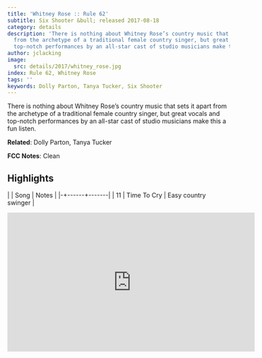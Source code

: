 ```yaml
---
title: 'Whitney Rose :: Rule 62'
subtitle: Six Shooter &bull; released 2017-08-18
category: details
description: 'There is nothing about Whitney Rose’s country music that sets it apart
  from the archetype of a traditional female country singer, but great vocals and
  top-notch performances by an all-star cast of studio musicians make this a fun listen. '
author: jclacking
image:
  src: details/2017/whitney_rose.jpg
index: Rule 62, Whitney Rose
tags: ''
keywords: Dolly Parton, Tanya Tucker, Six Shooter
---
```

There is nothing about Whitney Rose’s country music that sets it apart from the archetype of a traditional female country singer, but great vocals and top-notch performances by an all-star cast of studio musicians make this a fun listen. <!--more-->

**Related**: Dolly Parton, Tanya Tucker

**FCC Notes**: Clean

## Highlights

| | Song | Notes |
|-+------+-------|
| 11 | Time To Cry | Easy country swinger |

<div class="tlo-detail-video"><iframe width="560" height="315" src="https://www.youtube.com/embed/Y2Mx1-hFba4" frameborder="0" allow="autoplay; encrypted-media" allowfullscreen></iframe></div>

